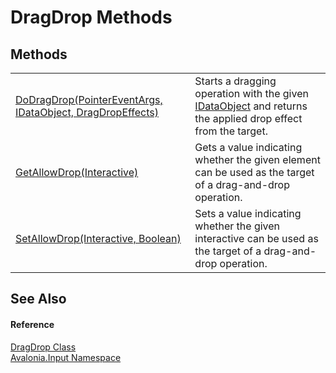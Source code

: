 # DragDrop Methods




## Methods
<table>
<tr>
<td><a href="M_Avalonia_Input_DragDrop_DoDragDrop">DoDragDrop(PointerEventArgs, IDataObject, DragDropEffects)</a></td>
<td>Starts a dragging operation with the given <a href="T_Avalonia_Input_IDataObject">IDataObject</a> and returns the applied drop effect from the target. </td>
</tr>
<tr>
<td><a href="M_Avalonia_Input_DragDrop_GetAllowDrop">GetAllowDrop(Interactive)</a></td>
<td>Gets a value indicating whether the given element can be used as the target of a drag-and-drop operation.</td>
</tr>
<tr>
<td><a href="M_Avalonia_Input_DragDrop_SetAllowDrop">SetAllowDrop(Interactive, Boolean)</a></td>
<td>Sets a value indicating whether the given interactive can be used as the target of a drag-and-drop operation.</td>
</tr>
</table>

## See Also


#### Reference
<a href="T_Avalonia_Input_DragDrop">DragDrop Class</a>  
<a href="N_Avalonia_Input">Avalonia.Input Namespace</a>  
